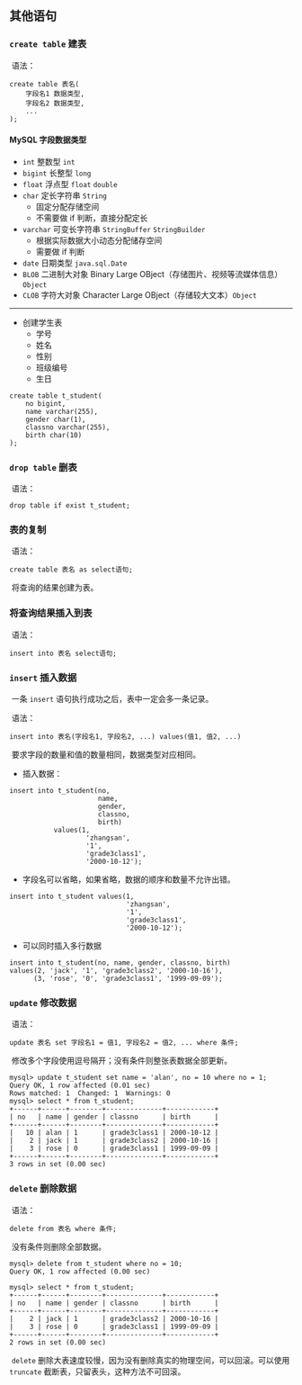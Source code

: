 ## 其他语句

### `create table` 建表

​	语法：

```mysql
create table 表名(
	字段名1 数据类型,
	字段名2 数据类型,
	...
);
```

#### MySQL 字段数据类型

+ `int` 整数型 `int`
+ `bigint` 长整型 `long`
+ `float` 浮点型 `float` `double`
+ `char` 定长字符串 `String`
  + 固定分配存储空间
  + 不需要做 if 判断，直接分配定长
+ `varchar` 可变长字符串 `StringBuffer` `StringBuilder`
  + 根据实际数据大小动态分配储存空间
  + 需要做 if 判断
+ `date` 日期类型 `java.sql.Date`
+ `BLOB` 二进制大对象 Binary Large OBject（存储图片、视频等流媒体信息）`Object`
+ `CLOB` 字符大对象 Character Large OBject（存储较大文本）`Object`

---

+ 创建学生表
  + 学号
  + 姓名
  + 性别
  + 班级编号 
  + 生日

```mysql
create table t_student(
	no bigint,
	name varchar(255),
	gender char(1),
	classno varchar(255),
	birth char(10)
);
```

### `drop table` 删表

​	语法：

```mysql
drop table if exist t_student;
```

### 表的复制

​	语法：

```mysql
create table 表名 as select语句;
```

​	将查询的结果创建为表。

### 将查询结果插入到表

​	语法：

```mysql
insert into 表名 select语句;
```

### `insert` 插入数据

​	一条 `insert` 语句执行成功之后，表中一定会多一条记录。

​	语法：

```mysql
insert into 表名(字段名1, 字段名2, ...) values(值1, 值2, ...)
```

​	要求字段的数量和值的数量相同，数据类型对应相同。

+ 插入数据：

```mysql
insert into t_student(no,
                      name,
                      gender,
                      classno,
                      birth)
		   values(1,
                   'zhangsan',
                   '1',
                   'grade3class1',
                   '2000-10-12');
```

+ 字段名可以省略，如果省略，数据的顺序和数量不允许出错。

```mysql
insert into t_student values(1,
                             'zhangsan',
                             '1',
                             'grade3class1',
                             '2000-10-12');
```

+ 可以同时插入多行数据

```mysql
insert into t_student(no, name, gender, classno, birth)
values(2, 'jack', '1', 'grade3class2', '2000-10-16'),
      (3, 'rose', '0', 'grade3class1', '1999-09-09');
```

### `update` 修改数据

​	语法：

```mysql
update 表名 set 字段名1 = 值1, 字段名2 = 值2, ... where 条件;
```

​	修改多个字段使用逗号隔开；没有条件则整张表数据全部更新。

```mysql
mysql> update t_student set name = 'alan', no = 10 where no = 1;
Query OK, 1 row affected (0.01 sec)
Rows matched: 1  Changed: 1  Warnings: 0
mysql> select * from t_student;
+------+------+--------+--------------+------------+
| no   | name | gender | classno      | birth      |
+------+------+--------+--------------+------------+
|   10 | alan | 1      | grade3class1 | 2000-10-12 |
|    2 | jack | 1      | grade3class2 | 2000-10-16 |
|    3 | rose | 0      | grade3class1 | 1999-09-09 |
+------+------+--------+--------------+------------+
3 rows in set (0.00 sec)
```

### `delete` 删除数据

​	语法：

```mysql
delete from 表名 where 条件;
```

​	没有条件则删除全部数据。

```mysql
mysql> delete from t_student where no = 10;
Query OK, 1 row affected (0.00 sec)

mysql> select * from t_student;
+------+------+--------+--------------+------------+
| no   | name | gender | classno      | birth      |
+------+------+--------+--------------+------------+
|    2 | jack | 1      | grade3class2 | 2000-10-16 |
|    3 | rose | 0      | grade3class1 | 1999-09-09 |
+------+------+--------+--------------+------------+
2 rows in set (0.00 sec)
```

​	`delete` 删除大表速度较慢，因为没有删除真实的物理空间，可以回滚。可以使用 `truncate` 截断表，只留表头，这种方法不可回滚。

